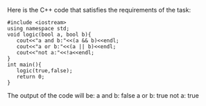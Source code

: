  Here is the C++ code that satisfies the requirements of the task: 
```
#include <iostream>
using namespace std;
void logic(bool a, bool b){
   cout<<"a and b:"<<(a && b)<<endl;
   cout<<"a or b:"<<(a || b)<<endl;
   cout<<"not a:"<<!a<<endl;
}
int main(){
   logic(true,false);
   return 0;
}
```
The output of the code will be:
a and b: false
a or b: true
not a: true
